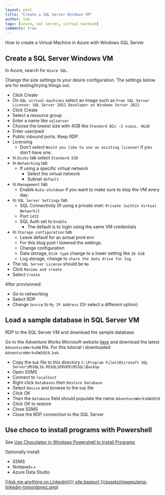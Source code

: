 ```yaml
---
layout: post
title: "Create a SQL Server Windows VM"
author: tom
tags: [azure, sql server, virtual machine]
comments: true
---
```


How to create a Virtual Machine in Azure with Windows SQL Server.

## Create a SQL Server Windows VM

In Azure, search for `Azure SQL`.

Change the size settings to your desire configuration. The settings below are for testing/trying things out.

* Click Create
* On `SQL virtual machines` select an image such as `Free SQL Server License: SQL Server 2022 Developer on Windows Server 2022`
* Click Create
* Select a resource group
* Enter a name like `sqlserver`
* Choose the lowest size with 4GB like `Standard B2s -2 vcpus, 4GiB`
* Enter user/pwd
* Public inbound ports. Keep RDP.
* Licensing
  * Don't select `Would you like to use an existing license?` if you don't have one.
* In `Disks` tab select `Standard SSD`
* In `Networking` tab
  * If using a specific virtual network
    * Select the virtual network
    * Subnet `default`
* In `Management` tab
  * Enable `Auto-shutdown` if you want to make sure to stop the VM every day.
* In `SQL Server Settings` tab
  * SQL Connectivity (If using a private vnet: `Private (within Virtual Network)`)
  * Port `1433`
  * SQL Auth set to `Enable`
    * The default is to login using the same VM credentials
* In `Storage configuration` tab
  * Leave default for an actual prod env
  * For this blog post I lowered the settings.
  * Change configuration
  * Data storage, `Disk type` change to a lower setting like `16 GiB`
  * Log storage, change to `share the data drive for log`
* The `SQL Server License` should be `No`
* Click `Review and create`
* Select `Create`

After provisioned:

* Go to networking
* Select RDP
* Change `Source` to `My IP Address` (Or select a different option)

## Load a sample database in SQL Server VM

RDP to the SQL Server VM and download the sample database.

Go to the Adventure Works Microsoft website [here](https://learn.microsoft.com/en-us/sql/samples/adventureworks-install-configure?view=sql-server-ver16&tabs=ssms) and download the latest `AdventureWorksDW` file. For this tutorial I downloaded `AdventureWorksDW2019.bak`.

* Copy the `bak` file to this directory `C:\Program Files\Microsoft SQL Server\MSSQL16.MSSQLSERVER\MSSQL\Backup`
* Open SSMS
* Connect to `localhost`
* Right click `Databases` then `Restore Database`
* Select `Device` and browse to the `bak` file
* Click OK
* Then the `Database` field should populate the name `AdventureWorksDW2019`
* Click OK to restore
* Close SSMS
* Close the RDP connection to the SQL Server

## Use choco to install programs with Powershell

See [Use Chocolatey in Windows Powershell to Install Programs](../chocolatey-windows-powershell-install-programs/)

Optionally install:

* SSMS
* Notepad++
* Azure Data Studio

[![Ask me anything on Linkedin]({{ site.baseurl }}/assets/images/ama-linkedin-tomordonez.png)](https://www.linkedin.com/in/tomordonez/)